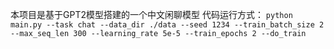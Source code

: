 本项目是基于GPT2模型搭建的一个中文闲聊模型
代码运行方式：
`python main.py --task chat --data_dir ./data --seed 1234 --train_batch_size 2
--max_seq_len 300 --learning_rate 5e-5 --train_epochs 2 --do_train
`
